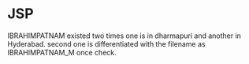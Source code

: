# JSP

IBRAHIMPATNAM existed two times one is in dharmapuri and another in Hyderabad.
second one is differentiated with the filename as IBRAHIMPATNAM_M once check.
